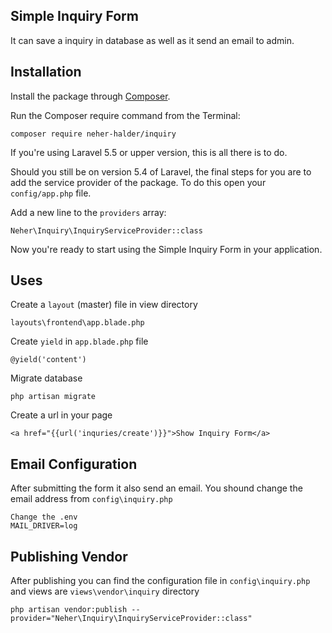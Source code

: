 ## Simple Inquiry Form

It can save a inquiry in database as well as it send an email to admin.

## Installation

Install the package through [Composer](http://getcomposer.org/). 

Run the Composer require command from the Terminal:

    composer require neher-halder/inquiry
    
If you're using Laravel 5.5 or upper version, this is all there is to do. 

Should you still be on version 5.4 of Laravel, the final steps for you are to add the service provider of the package. To do this open your `config/app.php` file.

Add a new line to the `providers` array:

	Neher\Inquiry\InquiryServiceProvider::class

Now you're ready to start using the Simple Inquiry Form in your application.

## Uses

Create a `layout` (master) file in view directory

	layouts\frontend\app.blade.php

Create `yield` in `app.blade.php` file

	@yield('content')

Migrate database

	php artisan migrate

Create a url in your page

	<a href="{{url('inquries/create')}}">Show Inquiry Form</a>

## Email Configuration

After submitting the form it also send an email. You shound change the email address from `config\inquiry.php` 

	Change the .env
	MAIL_DRIVER=log

## Publishing Vendor
After publishing you can find the configuration file in `config\inquiry.php` and views are `views\vendor\inquiry` directory

	php artisan vendor:publish --provider="Neher\Inquiry\InquiryServiceProvider::class"








